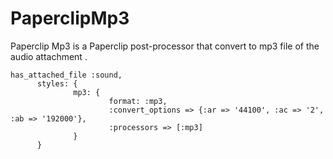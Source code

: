 # PaperclipMp3

Paperclip Mp3 is a Paperclip post-processor that convert to mp3 file of the audio attachment .

    has_attached_file :sound,
          styles: {
                  mp3: {
                          format: :mp3,
                          :convert_options => {:ar => '44100', :ac => '2', :ab => '192000'},
                          :processors => [:mp3]
                  }
          }
